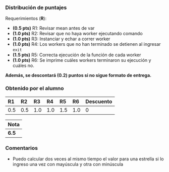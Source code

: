 ﻿### Distribución de puntajes

Requerimientos (**R**):

* **(0.5 pts)** R1: Revisar mean antes de var
* **(1.0 pts)** R2: Revisar que no haya worker ejecutando comando
* **(1.0 pts)** R3: Instanciar y echar a correr worker
* **(1.0 pts)** R4: Los workers que no han terminado se detienen al ingresar `exit`
* **(1.5 pts)** R5: Correcta ejecución de la función de cada worker
* **(1.0 pts)** R6: Se imprime cuáles workers terminaron su ejecución y cuáles no.

**Además, se descontará (0.2) puntos si no sigue formato de entrega.**

### Obtenido por el alumno
| R1 | R2 | R3 | R4 | R5 | R6 | Descuento |
|:---|:---|:---|:---|:---|:---|:----------|
| 0.5 | 0.5 | 1.0 | 1.0 | 1.5 | 1.0 | 0 |

| Nota |
|:-----|
| **6.5** |

### Comentarios

* Puedo calcular dos veces al mismo tiempo el valor para una estrella si lo ingreso una vez con mayúscula y otra con minúscula
